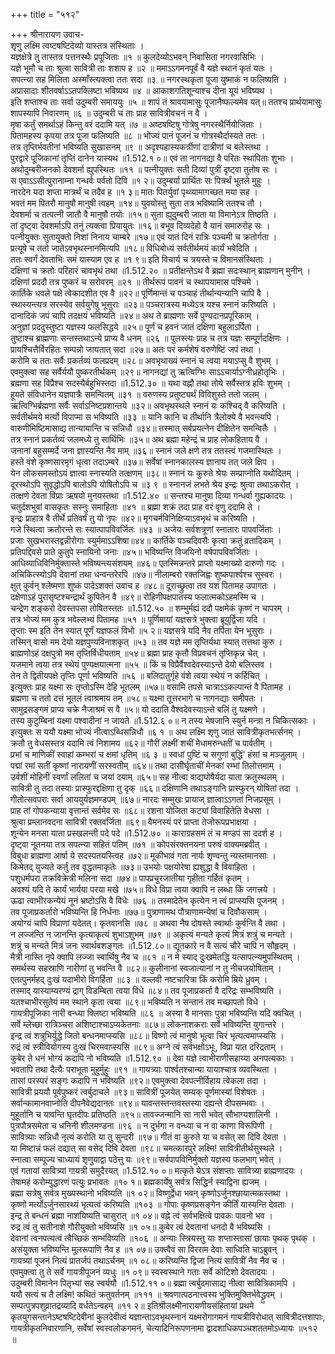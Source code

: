 +++
title = "५१२"

+++
श्रीनारायण उवाच-  
शृणु लक्ष्मि त्वष्टषष्टिदेव्यो यास्तत्र संस्थिताः ।  
यज्ञक्षेत्रे तु तास्तत्र पत्तनस्थैः प्रपूजिताः ॥१ ॥
कुलदेव्योऽभवन् निवासिता नगरवासिभिः ।  
यज्ञे भूमौ च ताः श्रुत्वा सावित्री ताः शशाप ह ॥२ ॥
ममाऽऽगमनपूर्वं वै यज्ञे स्थानं कृतं यतः ।  
सपत्न्या सह मिलिता अस्माँस्त्यक्त्वा ततः सदा ॥३ ॥
नगरस्थकृता पूजा युष्माकं न फलिष्यति ।  
अप्रासादाः शीतवर्षाऽऽतपक्लिष्टा भविष्यथ ॥४ ॥
आकाशगतिशून्याश्च दीना यूयं भविष्यथ ।  
इति शप्ताश्च ताः सर्वा उदुम्बरी समाययुः ॥५ ॥
शापं तं श्रावयामासुः पूजानैष्फल्यमेव यत्॥
ततश्च प्रार्थयामासुः शापस्यापि निवारणम् ॥६ ॥
उदुम्बरी च ताः प्राह सावित्रीवचनं न वै ।  
मृषा कर्तुं समर्थाऽहं किन्तु वरं ददामि यत् ॥७ ॥
अष्टषष्टिषु गोत्रेषु नगरस्थैर्नियोजिताः ।  
पितामहस्य कृपया तत्र पूजा फलिष्यति ॥८ ॥
भोज्यं पानं पूजनं च गोत्रस्थैर्दास्यते ततः ।  
तत्र तृप्तिर्भवतीनां भविष्यति सुखासनम् ॥९ ॥
अदृश्यहास्यकर्त्रीणां दात्रीणां च बलेस्तथा ।  
पुरद्वारे पूजिकानां तृप्तिं दानेन यास्यथ ॥1.512.१ ०॥
एवं ता नागनद्या वै परितः स्थापिताः शुभाः ।  
अथोदुम्बरीजनको देवशर्मा ह्युपस्थितः ॥११ ॥
पत्नीयुक्तः सती दिव्यां पुत्रीं दृष्ट्वा तुतोष सः ।  
स एवाऽऽसीत्पुरानाम्ना गन्धर्वः पर्वतो दिवि ॥१ २॥
उदुम्बर्या प्रार्थितः सः पित्रर्थं भूतले मुहुः ।  
नारदेन यदा शप्ता मात्रर्थं च तदैव ह ॥१ ३॥
मातः पितर्युवां पृथ्व्यामागच्छत मया सह ।  
भवतं मम पितरौ मानुषौ मानुषी त्वहम् ॥१४॥
युवयोस्तु सुता तत्र भविष्यामि ततश्च तौ ।  
देवशर्मा च तत्पत्नी जातौ वै मानुषौ तयोः ॥१५॥
सुता ह्युदुम्बरी जाता या विमानेऽत्र तिष्ठति ।  
तां दृष्ट्वा देवशर्माऽपि तनुं त्यक्त्वा प्रियायुतः ॥१६॥
बभूव दिव्यदेहो वै यानं समारुरोह सः ।  
पत्नीयुक्तः सुतायुक्तो निशां निनाय चाम्बरे ॥१७॥
एवं यातं दिनं रात्रिः पञ्चमी च क्रतोर्गता ।  
प्रत्यूषे च ततो जातेऽवभृथस्नानमित्यपि ॥१८॥
विधिबोध्यं सर्वतीर्थमयं कार्यं भवेदिति ।  
ततः स्वर्गं देवताभिः समं यास्याम एव ह ॥१ ९॥
इति विचार्य च त्रयस्ते च विमानसंस्थिताः ।  
दक्षिणां च क्रतोः परिहारं चावभृथं तथा ॥1.512.२० ॥
प्रतीक्षन्तेऽथ वै ब्रह्मा सदःस्थान् ब्राह्मणान् मुनीन् ।  
दक्षिणां प्रददौ तत्र पुष्करं च सरोवरम् ॥२१ ॥
तीर्थरूपं पावनं च स्थापयामास पश्चिमे ।  
कार्तिके धवले पक्षे त्वेकादशीत एव वै ॥२२॥
पूर्णिमान्तं च पञ्चाहं तीर्थान्यन्यानि चापि वै ।  
स्थास्यन्त्यत्र सरस्येव सर्वयुगेषु भूसुराः ॥२३॥
पञ्चरात्रस्य मध्येऽत्र यश्च स्नानं करिष्यति ।  
दानादिकं जपं चापि तदक्षयं भविष्यति ॥२४॥
अथ ते ब्राह्मणाः सर्वे पुण्यदानप्रपूरिकाम् ।  
अनुज्ञां प्रददुस्तुष्टा यज्ञस्य फलसिद्धये ॥२५॥
पूर्णं च हवनं जातं दक्षिणा बहुलाऽर्पिता ।  
तुष्टाश्च ब्राह्मणाः सन्तस्तथाऽन्ये प्राप्य वै धनम् ॥२६ ॥
पुलस्त्यः प्राह च तत्र यज्ञः सम्पूर्णदक्षिणः ।  
प्रायश्चित्तैर्विरहितः सम्पन्नो जायतात् सदा ॥२७॥
अतः परं कर्मशेषं वरुणेष्टिं जपं तथा ।  
करोमि च ततः सर्वैः प्रकर्तव्यं फलप्रदम् ॥२८॥
अवभृथाख्यं स्नानं च त्वया मयाऽप्सु वै शुभम् ।  
एवमुक्त्वा सह सर्वैर्ययौ पुष्करतीर्थकम् ॥२९॥
नागनद्यां तु ऋत्विग्भिः साऽऽचार्याऽग्नीध्रहोतृभिः ।  
ब्रह्मणा सह विप्रैश्च सदस्यैर्बहुभिस्तदा ॥1.512.३० ॥
यथा वह्नौ तथा तोये सर्वैस्तत्र हविः शुभम् ।  
हूयते संविधानेन यज्ञपात्रैः समन्वितम् ॥३१ ॥
वरुणस्य प्रतुष्ट्यर्थं विविशुस्ते ततो जलम् ।  
ऋत्विग्भिर्ब्रह्मणा सर्वैः सर्वाऽनिष्टप्रशान्तये ॥३२॥
अवभृथस्थले स्नानं यः कश्चिद् वै करिष्यति ।  
सर्वतीर्थमये मर्त्यो विपाप्मा स भविष्यति ॥३३ ॥
यानि कानि च तीर्थानि त्रैलोक्ये वै भवन्त्यपि ।  
वारुणीमिष्टिमासाद्य तान्यायान्ति च सन्निधौ ॥३४॥
तस्मात् सर्वप्रयत्नेन दीक्षितेन समन्वितैः ।  
तत्र स्नानं प्रकर्तव्यं जलमध्ये तु सार्थिभिः ॥३५॥
अथ ब्रह्मा महेन्द्रं च प्राह लोकहिताय वै ।  
जनानां बहुसम्मर्दे जना ज्ञास्यन्ति नैव माम् ॥३६॥
स्नानं जले क्षणे तत्र ततस्त्वं गजमास्थितः ।  
हस्ते वंशे कृष्णसारमृगं धृत्वा तदाऽम्बरे ॥३७॥
सर्वेषां स्नानकालस्य ज्ञानाय तत् जले क्षिप ।  
येन लोकसमस्तोऽयं ज्ञात्वा स्नास्यति तत्क्षणम् ॥३८॥
स्नानं यः कुरुते श्रेयः सम्प्राप्नोति यथोदितम् ।  
दूरस्थोऽपि सुवृद्धोऽपि बालोऽपि योषितोऽपि च ॥३ ९ ॥
स्नानजं लभते श्रेय इन्द्रः श्रुत्वा तथाऽकरोत् ।  
तत्क्षणे देवता विप्राः ऋषयो मुनयस्तथा ॥1.512.४० ॥
सन्तश्च मानुषा दिव्या गन्धर्वा गुह्यकादयः ।  
चतुर्दशभुवां वासकृतः सस्नुः समाहिताः ॥४१ ॥
ब्रह्मा शक्रं तदा प्राह वरं वृणु ददामि ते ।  
इन्द्रः प्राहात्र वै तीर्थे प्रतिवर्षं तु यो नृपः ॥४२॥
मृगचर्मविनिक्षिप्याऽवभृथं च करिष्यति ।  
गजे स्थित्वा क्रतोरन्ते सः स्यात्पापविवर्जितः ॥४३ ॥
अजेयः सर्वशत्रूणां स्नातारः पापवर्जिताः ।  
प्रजाः सुखभरास्तद्वन्नीरोगाः स्युर्ममाऽऽशिषा॥४४॥
कार्तिके पञ्चदिवसैः कृत्वा क्रतुं व्रतादिकम् ।  
प्रतिपद्दिवसे प्राते कुतुपे स्नायिनो जनाः ॥४५॥
भविष्यन्ति विजयिनो वर्षपापविवर्जिताः ।  
आधिव्याधिविनिर्मुक्तास्ते भविष्यन्त्यसंशयम् ॥४६॥
एतस्मिन्नन्तरे प्राप्तो यक्ष्माख्यो दारुणो गदः ।  
अचिकित्स्योऽपि देवानां तथा धन्वन्तरेरपि ॥४७॥
नीलाम्बरो रक्तजिह्वः शुष्कपार्श्वश्च सुस्वरः ।  
क्षुत् कुर्वन् श्लेष्मणा शुष्कं पादेऽशक्तं उवाच ह ॥४८॥
दूराच्छ्रुत्वा तव यशं पितामह उपागतः ।  
दक्षेणाऽहं पुरासृष्टश्चन्द्रार्थं कुपितेन वै ॥४९॥
रोहिणीपक्षपातस्य फलात्मकोऽहमस्मि च ।  
चन्द्रेण शङ्करो देवस्तपसा तोषितस्ततः ॥1.512.५० ॥
शम्भुर्मह्यं ददौ पक्षमेकं कृष्णं न चापरम् ।  
तत्र भोज्यं मम कुत्र भवेल्लभ्यं पितामह ॥५१ ॥
पूर्णिमायां यज्ञसत्रे भुक्त्वा ब्रूयुर्द्विजा यदि ।  
तृप्ताः स्म इति तेन स्यात् पूर्णं यज्ञफलं विभो ॥५ २॥
यज्ञसत्रे यदि नैव तर्पिता येन भूसुराः ।  
तस्मिन् वासो मम देयो यज्ञपुण्यविनाशकृत् ॥५३ ॥
तव यज्ञे मम तृप्तिर्यथा स्यात् तत्तथा कुरु ।  
ब्राह्मणोऽहं दक्षपुत्रो मम तृप्तिर्विधीयताम् ॥५४॥
ब्रह्मा प्राह कृतौ विप्रवचनं तृप्तिकृन्न चेत् ।  
यजमाने त्वया तत्र स्थेयं पुण्यक्षयात्मना ॥५५ ॥
किं च विप्रैर्वैश्वदेवस्याऽन्ते देयो बलिस्तव ।  
तेन ते द्वितीयपक्षे तृप्तिः पूर्णा भविष्यति ॥५६ ॥
बलिदातुर्गृहे वंशे त्वया स्थेयं न कर्हिचित् ।  
इत्युक्तः प्राह यक्ष्मा सः तृप्तोऽस्मि देहि भूतलम् ॥५७॥
वसामि तपसे चात्राऽऽकल्पान्तं वै पितामह ।  
ब्रह्मणा च ततो दत्तं भूतलं त्वाश्रमाय तम् ॥५८॥
यक्ष्मा तूत्तरभागे च नागनद्याः समीपतः ।  
सामुद्रसङ्गमं प्राप्य चक्रे नैजाश्रमं स वै ॥५॥
यो ददाति वैश्वदेवस्याऽन्ते बलिं तु यक्ष्मणे ।  
तस्य कुटुम्बिनां यक्ष्मा पश्वादीनां न जायते ॥1.512.६ ०॥
न तस्य भेषजानि स्युर्न मन्त्रा न चिकित्सकाः ।  
इत्युक्तः स ययौ यक्ष्मा भोज्यं नीत्वाऽब्धिसन्निधौ ॥६ १ ॥
अथ लक्ष्मि शृणु जातं सावित्रीकृतभर्त्सनम् ।  
क्रतौ तु वेधसस्तत्र वदामि त्वं निशामय ॥६२॥
गौरीं लक्ष्मीं शचीं मेधामरुन्धतीं च पार्वतीम् ।  
प्रभां च माणिकीं स्वाहां कम्भरां च क्षमां धृतिम् ॥६ ३ ॥
स्वधां पुष्टिं च सगुणां बुद्धिं' हंसां च मञ्जुलाम् ।  
पद्मां रमां सतीं कृष्णां नारायणीं सरस्वतीम् ॥६४॥
तथा दासीर्घृताचीं मेनकां रम्भां तिलोत्तमाम् ।  
उर्वशीं मोहिनीं स्वर्णां ललितां च जयां दयाम् ॥६५॥
सह नीत्वा वाद्यघोषैर्यदा याता क्रतुस्थलम् ।  
सावित्री तु तदा तस्याः प्रास्फुरद्दक्षिणा तु दृक् ॥६६॥
दक्षिणानि तथाऽङ्गानि प्रास्फुरन् योषितां तदा ।  
गीतोत्सवपराः सर्वा आययुर्यज्ञमण्डपम् ॥६७॥
नारदः सम्मुखः प्रायाज् ज्ञात्वाऽऽगतां निजप्रसूम् ।  
प्राह तां गोपकन्याया वृत्तान्तं सर्वमेव सः ॥६८॥
रशना योजिता कट्यां विवाहितेति वेधसा ।  
श्रुत्वा प्रम्लानवदना सावित्री रक्तवर्जिता ॥६९॥
वैमनस्यं परं प्राप्ता तेजोरूपप्रभाक्षया ।  
शून्येन मनसा याता प्रस्खलन्ती पदे पदे ॥1.512.७० ॥
काराग्रहसमं तं च मण्डपं सा ददर्श ह ।  
दृष्ट्वा नूतनया तत्र सपत्न्या सहितं पतिम् ॥७१ ॥
कोपसंरक्तनयना परुषं वाक्यमब्रवीत् ।  
विबुधा ब्राह्मणा आर्षा ये सदस्पतयस्त्विह ॥७२॥
मूकीभावं गता नार्यः शृण्वन्तु न्यस्तमानसाः ।  
किमेतद् युज्यते कर्तुं तव वृद्धतमाकृतेः ॥७३॥
उभयोः पक्षयोरेषा ह्यशुद्धा वै विवाहिता ।  
पशुधर्मपरा तक्रविक्रेत्री मलिना सदा ॥७४॥
पापप्रचुरजातीया गृहीता गर्हितं कृतम् ।  
अवश्यं यदि ते कार्यं भार्यया परया मखे ॥७५॥
विधे विप्रा त्वया क्वापि न लब्धा किं जगत्त्रये ।  
ऊढा त्वाभीरकन्येयं नूनं भ्रष्टोऽसि वै विधेः ॥७६ ॥
तस्मादेतेन कृत्येन न त्वं प्राप्स्यसि पूजनम् ।  
तव पूजाप्रकर्तारो भविष्यन्ति हि निर्धनाः ॥७७॥
पुत्राणामथ पौत्राणामन्येषां च दिवौकसाम् ।  
अयोग्यं चापि विप्राणां यदेतत्। कृतवानसि ॥७८ ॥
अथवा नैष दोषस्ते स्वार्थाः कुर्वन्ति वै तथा ।  
न लज्जन्ति न जानन्ति कृत्याकृत्यं शुभाऽशुभम् ॥७९ ॥
अकृत्यं मन्यते कृत्यं मित्रं शत्रुं च मन्यते ।  
शत्रुं च मन्यते मित्रं जनः स्वार्थवशङ्गतः ॥1.512.८०॥
द्यूतकारे न वै सत्यं चौरे चापि न सौहृदम् ।  
मैत्री नास्ति नृपे क्वापि लज्जा स्वार्थिषु नैव च ॥८१ ॥
न मे स्याद् दुःखमेतद्धि यत्सापत्न्यमुपस्थितम् ।  
समर्थस्य सहस्राणि नारीणां तु भवन्ति वै ॥८२॥
कुलीनानां स्वजात्यानां न तु नीचजयोषिताम् ।  
एतत्पुनर्महद् दुःखं यदाभीरो विगर्हिता ॥८३ ॥
वल्लवी नष्टचारित्रा किं करोमि म्रिये ध्रुवम् ।  
तस्माद् यास्याम्यरण्यं द्राग् विडम्बिता त्वया विधे ॥८४॥
तव पूजाप्रकर्ता वै दरिद्रः सम्भविष्यति ।  
यतश्चाभीरसुतेयं मम स्थाने कृता त्वया ॥८९॥
भविष्यति न सन्तानं तव मच्छापतो विधे ।  
गायत्रीपूजिका नारी वन्ध्या क्लिष्टा भविष्यति ॥८६ ॥
अस्या वै मानसाः पुत्रा भविष्यन्ति यदि क्वचित् ।  
सर्वे म्लेच्छा रात्रिञ्चरा अशिष्टाश्चाऽप्यकेतनाः ॥८७॥
लोकनाशकराः सर्वे भविष्यन्ति युगान्तरे ।  
इन्द्र त्वं शत्रुभिर्युद्धे जितो बन्धनमाप्स्यसि ॥८८॥
विष्णो त्वं मानुषो भूत्वा चिरं भृत्यत्वमाप्स्यसि ।  
रुद्रं त्वं स्त्रीवियोगस्य दुःखं चिरमवाप्स्यसि ॥८९॥
अग्ने त्वं सर्वभक्षोऽभूः, विप्रा यात दरिद्रताम् ।  
कुबेर ते धनं भोग्यं कदापि नो भविष्यति ॥1.512.९० ॥
देवा यज्ञे त्वाभीराणीसहाय्या अनपत्यकाः ।  
भवतापि तथा दैत्यैः पराभूता मुहुर्मुहुः ॥९१ ॥
गायत्र्याः पार्श्वतश्चान्या यायाश्चात्र व्यवस्थिता ।  
तासां परस्परं सङ्गः कदापि न भविष्यति ॥९२॥
एवमुक्त्वा देवपत्नीर्विहाय त्वेकला तदा ।  
सावित्री प्रययौ पूर्वपुष्करं त्वर्बुदाचले ॥९३॥
सावित्रीं पूजयेत् सम्यक् पूर्णमास्यां विशेषतः ।  
सर्वान्कामानवाप्नोति दीपनैवेद्यदानतः ॥९४॥
यावन्तस्तन्तवस्तस्या दह्यन्ते दीपसम्भवाः ।  
मुहूर्तानि च यावन्ति घृतदीपः प्रतिष्ठति ॥९५॥
तावज्जन्मानि सा नारी भवेत् सौभाग्यशालिनी ।  
पुत्रपौत्रसमेता च धनिनी शीलमण्डना ॥९६ ॥
न दुर्भगा न वन्ध्या च न वा काणा विरूपिणी ।  
सावित्र्याः सन्निधौ नृत्यं करोति या तु सुन्दरी ॥९७॥
गीतं वा कुरुते या च वसेत् सा दिवि देवता ।  
या मिष्टान्नं फलं दद्यात् सा वसेद् दिवि देवता ॥९८॥
चमत्कारपुरे लक्ष्मि! सावित्रीतीर्थसुस्थले ।  
स्नात्वा सम्पूज्य चाध्यायं शृणुयाद्वा पठेत्तु यः ॥९९॥
सर्वपापविनिर्मुक्तो यज्ञस्य फलभाग् भवेत् ।  
एवं गतायां सावित्र्यां गायत्री समुदैरयत् ॥1.512.१० ०॥
मत्कृते येऽत्र संशप्ताः सावित्र्या ब्राह्मणादयः ।  
तेषामहं करोम्युद्धारणं पत्युः प्रभावतः ॥१० १॥
ब्रह्मकार्येषु सर्वत्र सिद्धिर्न स्याद्विना ह्यजम् ।  
ब्रह्मा सत्रेषु सर्वत्र मुख्यस्थानो भविष्यति ॥१ ०२॥
विष्णुर्द्वेधा भवन् कृष्णोऽर्जुनश्छायात्मकस्तथा ।  
कृष्णो मर्त्योऽर्जुनसारथ्यं भृत्यत्वं करिष्यति ॥१०३ ॥
गोपाः कृष्णप्रसङ्गेन कीर्तिं यास्यन्ति देवताः ।  
इन्द्र ते बन्धनं ब्रह्मा नाशयिष्यति चासुरात् ॥१ ०४॥
वह्ने त्वं सर्वभक्षित्वे पावकः पावनो भव ।  
रुद्र त्वं तु सतीनाशे गौरीयुक्तो भविष्यसि ॥१ ०५॥
कुबेर त्वं देवतानां धनदो वै भविष्यसि ।  
देवानां त्वनपत्यत्वं त्वैच्छिकं सम्भविष्यति ॥१०६ ॥
अन्याः स्त्रियस्तु याः शप्तास्तासां छायाः पृथक् पृथक् ।  
असंयुक्ता भविष्यन्ति मूलरूपाणि नैव ह ॥१ ०७॥
उक्त्वैवं सा विरराम देवाः साध्विति चाऽब्रुवन् ।  
गायत्र्यां पूजनं नित्यं प्रातर्जपं तथाऽर्चनम् ॥१ ०८॥
करिष्यन्ति द्विजा नित्यं सावित्रीं नैव नैव च ।  
एवमुक्त्वा तु ते सर्वे गायत्रीपूजनं व्यधुः ॥१ ०९॥
स्वस्वस्थाने गताः सर्वे कोटिशो देवतादयः ।  
उदुम्बरी विमानेन पितृभ्यां सह स्वर्ययौ ॥1.512.११ ०॥
ब्रह्मा त्वर्बुदमासाद्य नीत्वा सावित्रिकामपि ।  
ययौ सत्यं च तै लक्ष्मि! कथितं क्रतुवर्तनम् ॥१११ ॥
श्रवणात्पठनात्त्वस्य भुक्तिमुक्तिर्भवेद्ध्रुवम् ।  
सम्पत्पुत्रपशुव्रातद्रव्यादि वर्धतेऽन्वहम् ॥११ २॥
इतिश्रीलक्ष्मीनारायणीयसंहितायां प्रथमे कृतयुगसन्तानेऽष्टषष्टिदेवीनां कुलदेवीत्वं यज्ञान्ताऽवभृथस्नानं यक्ष्मरोगागमनं गायत्रीविरोधात् सावित्रीदत्तशापाः,  
गायत्रीकृतनिवारणानि, सर्वेषां स्वस्वलोकगमनं, चेत्यादिनिरूपणनामा द्वादशाधिकपञ्चशततमोऽध्यायः ॥५१२ ॥
    
